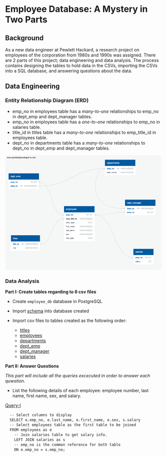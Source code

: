 # Employee Database: A Mystery in Two Parts

## Background

As a new data engineer at Pewlett Hackard, a research project on employees of the corporation from 1980s and 1990s was assigned. There are 2 parts of this project; data engineering and data analysis. The process contains designing the tables to hold data in the CSVs, importing the CSVs into a SQL database, and answering questions about the data. 

## Data Engineering

### Entity Relationship Diagram (ERD)

- emp_no in employees table has a *many-to-one* relationships to emp_no in dept_emp and dept_manager tables.
- emp_no in employees table has a *one-to-one* relationships to emp_no in salaries table.
- title_id in titles table has a *many-to-one* relationships to emp_title_id in employees table.
- dept_no in departments table has a *many-to-one* relationships to dept_no in dept_emp and dept_manager tables.

![Employee_ERD](Images/employee_DBD.png)

### Data Analysis

**Part I: Create tables regarding to 6 csv files**

- Create `employee_db` database in PostgreSQL 
- Import [schema](EmployeeSQL/employee_schema.sql) into database created
- Import csv files to tables created as the following order:

  * [titles](Resources/titles.csv)
  * [employees](Resources/employees.csv)
  * [departments](Resources/departments.csv)
  * [dept_emp](Resources/dept_emp.csv)
  * [dept_manager](Resources/dept_manager.csv)
  * [salaries](Resources/salaries.csv)

**Part II: Answer Questions**

*This part will include all the queries excecuted in order to answer each quwstion.* 

- List the following details of each employee: employee number, last name, first name, sex, and salary.

[Query-I](EmployeeSQL/Q1.sql)

      -- Select columns to display
      SELECT e.emp_no, e.last_name, e.first_name, e.sex, s.salary
      -- Select employees table as the first table to be joined
      FROM employees as e
        -- Join salaries table to get salary info.
        LEFT JOIN salaries as s
        -- emp_no is the common reference for both table
        ON e.emp_no = s.emp_no;


